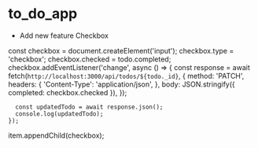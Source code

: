 # to_do_app

* Add new feature Checkbox


const checkbox = document.createElement('input');
    checkbox.type = 'checkbox';
    checkbox.checked = todo.completed;
    checkbox.addEventListener('change', async () => {
      const response = await fetch(`http://localhost:3000/api/todos/${todo._id}`, {
        method: 'PATCH',
        headers: {
          'Content-Type': 'application/json',
        },
        body: JSON.stringify({ completed: checkbox.checked }),
      });

      const updatedTodo = await response.json();
      console.log(updatedTodo);
    });

item.appendChild(checkbox);
